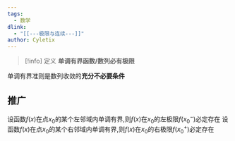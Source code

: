 ```yaml
---
tags:
  - 数学
dlink:
  - "[[---极限与连续---]]"
author: Cyletix
---
```

>[!info] 定义
**单调有界函数/数列必有极限**

单调有界准则是数列收敛的**充分不必要条件**

## 推广
设函数$f(x)$在点$x_{0}$的某个左邻域内单调有界,则$f(x)$在$x_{0}$的左极限$f(x_{0}^-)$必定存在
设函数$f(x)$在点$x_{0}$的某个右邻域内单调有界,则$f(x)$在$x_{0}$的右极限$f(x_{0}^+)$必定存在